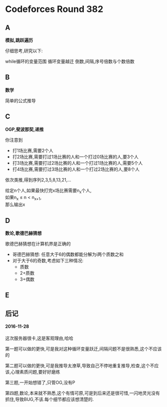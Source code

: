 # Codeforces Round 382

## A
**模拟,跳跃遍历**

仔细思考,研究以下:

while循环的变量范围
循环变量越迁
倒数,间隔,序号倍数与个数倍数

## B
**数学**

简单的公式推导

## C
**OGP,斐波那契,递推**

你注意到

- 打1场比赛,需要2个人
- 打2场比赛,需要打过1场比赛的人和一个打过0场比赛的人,要3个人
- 打3场比赛,需要打过2场比赛的人和一个打过1场比赛的人,需要5个人
- 打4场比赛,需要打过3场比赛的人和一个打过2场比赛的人,要8个人

依次类推,得到序列2,3,5,8,13,21,...

给定n个人,如果最快打完x场比赛需要n<sub>x</sub>个人,</br>
如果n<sub>x</sub> &le; n &lt; n<sub>x+1</sub>,</br>
那么输出x

## D
**数论,歌德巴赫猜想**

歌德巴赫猜想在计算机界是正确的

- 哥德巴赫猜想: 任意大于6的偶数都能分解为i两个质数之和
- 对于大于6的奇数,考虑如下三种情况:
	- 质数
	- 2+质数
	- 3+偶数

## E

## 后记

#### 2016-11-28
这次服务器很卡,这是客观理由,哈哈

第一题可以做的更快,可是我对这种循环变量跃迁,间隔问题不是很熟悉,这个不应该的

第二题可以做的更快,可是我推导太潦草,导致自己不停地重复推导,检查,这个不应该,心理素质问题,要好好磨练

第三题,一开始想错了,只管OG,没有P

第四题,数论,本来就不熟悉,这个有情可原,可是到后来还是很可惜,一闪地灵光没有抓住,导致BUG,不该.每个细节都应该想清楚的.

